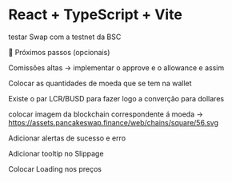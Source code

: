 # React + TypeScript + Vite

testar Swap com a testnet da BSC


🚀 Próximos passos (opcionais)

Comissões altas -> implementar o approve e o allowance e assim

Colocar as quantidades de moeda que se tem na wallet

Existe o par LCR/BUSD para fazer logo a converção para dollares

colocar imagem da blockchain correspondente á moeda -> https://assets.pancakeswap.finance/web/chains/square/56.svg

Adicionar alertas de sucesso e erro

Adicionar tooltip no Slippage 

Colocar Loading nos preços
